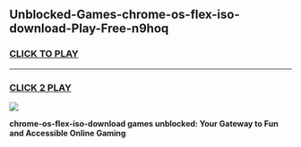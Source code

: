 
## Unblocked-Games-chrome-os-flex-iso-download-Play-Free-n9hoq
<h3>
<a href="https://premium76.site?title=chrome-os-flex-iso-download&ref=09A">CLICK TO PLAY</a></h3>
<hr>

<h3>
<a href="https://premium76.site?title=chrome-os-flex-iso-download&ref=09A">CLICK 2 PLAY</a>
  
</h3>

<a href="https://premium76.site?title=chrome-os-flex-iso-download&ref=09A"><img src="https://clearcache.store/games.png"></a>


**chrome-os-flex-iso-download games unblocked: Your Gateway to Fun and Accessible Online Gaming**
